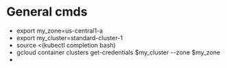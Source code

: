 # General cmds

- export my_zone=us-central1-a
- export my_cluster=standard-cluster-1
- source <(kubectl completion bash)
- gcloud container clusters get-credentials $my_cluster --zone $my_zone
- 